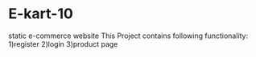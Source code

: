 # E-kart-10
static e-commerce website
This Project contains following functionality:
1)register
2)login
3)product page
